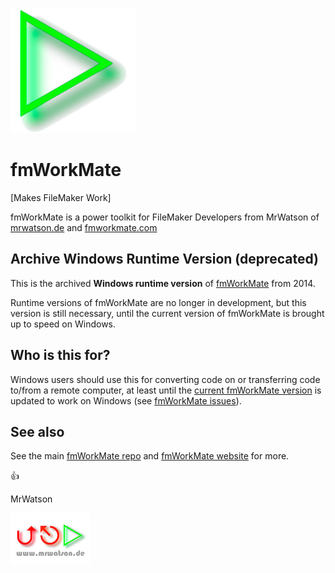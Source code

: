 [![fmWorkMate logo][fmWorkMate logo]][fmWorkMate home]

# fmWorkMate
[Makes FileMaker Work]

fmWorkMate is a power toolkit for FileMaker Developers from MrWatson of [mrwatson.de][] and [fmworkmate.com][]

## Archive Windows Runtime Version (deprecated)

This is the archived **Windows runtime version** of [fmWorkMate][fmWorkMate home] from 2014.

Runtime versions of fmWorkMate are no longer in development, but this version is still necessary, until the current version of fmWorkMate is brought up to speed on Windows.

## Who is this for?

Windows users should use this for converting code on or transferring code to/from a remote computer, at least  until the [current fmWorkMate version][fmWorkMate repo] is updated to work on Windows (see [fmWorkMate issues]).

## See also

See the main [fmWorkMate repo][] and [fmWorkMate website][fmWorkMate home] for more.

👍

MrWatson

[![MrWatson logo](www.mrwatson.de_neon_128.png)](http://www.mrwatson.de)

[mrwatson.de]:https://mrwatson.de
[fmworkmate.com]:https://fmworkmate.com
[fmWorkMate home]:https://www.fmworkmate.com/fmWorkMate
[fmWorkMate repo]:https://github.com/mrwatson-de/fmWorkMate
[fmWorkMate logo]:fmWorkMate_ICON_200x200_sm.png
[fmWorkMate issues]:https://github.com/mrwatson-de/fmWorkMate/issues